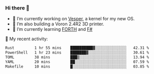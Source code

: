 ### Hi there 👋

<!--
**berkus/berkus** is a ✨ _special_ ✨ repository because its `README.md` (this file) appears on your GitHub profile.

Here are some ideas to get you started:

- 🔭 I’m currently working on ...
- 🌱 I’m currently learning ...
- 👯 I’m looking to collaborate on ...
- 🤔 I’m looking for help with ...
- 💬 Ask me about ...
- 📫 How to reach me: ...
- 😄 Pronouns: ...
- ⚡ Fun fact: ...
-->

- 🔭 I’m currently working on [Vesper](https://github.com/metta-systems/vesper), a kernel for my new OS.
- 🔭 I’m also building a Voron 2.4R2 3D printer.
- 🌱 I’m currently learning [FORTH](http://forth.com/starting-forth/) and [F#](https://fsharpforfunandprofit.com/)

💼 My recent activity:

<!--START_SECTION:waka-->

```txt
Rust         1 hr 55 mins    ██████████▓░░░░░░░░░░░░░░   42.31 %
PowerShell   1 hr 23 mins    ███████▓░░░░░░░░░░░░░░░░░   30.61 %
TOML         38 mins         ███▒░░░░░░░░░░░░░░░░░░░░░   13.94 %
YAML         20 mins         ██░░░░░░░░░░░░░░░░░░░░░░░   07.59 %
Makefile     10 mins         █░░░░░░░░░░░░░░░░░░░░░░░░   03.85 %
```

<!--END_SECTION:waka-->

